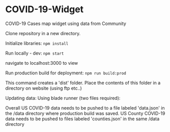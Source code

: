 # COVID-19-Widget
COVID-19 Cases map widget using data from Community

Clone repository in a new directory.

Initialize libraries: 
```npm install```

Run locally - dev: 
```npm start```

navigate to localhost:3000 to view

Run production build for deployment: 
```npm run build:prod```

This command creates a 'dist' folder. Place the contents of this folder in a directory on website (using ftp etc..)

Updating data: 
Using blade runner (two files required):

Overall US COVID-19 data needs to be pushed to a file labeled 'data.json' in the /data directory where production build was saved.
US County COVID-19 data needs to be pushed to files labeled 'counties.json' in the same /data directory